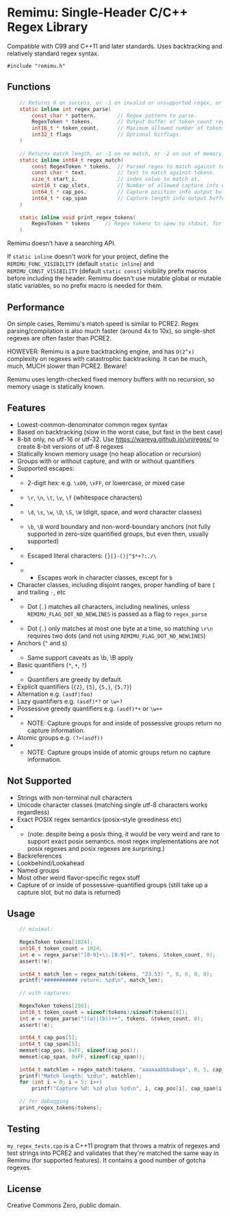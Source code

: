 # Remimu: Single-Header C/C++ Regex Library

Compatible with C99 and C++11 and later standards. Uses backtracking and relatively standard regex syntax.

    #include "remimu.h"

## Functions
```c
    // Returns 0 on success, or -1 on invalid or unsupported regex, or -2 on not enough tokens given to parse regex.
    static inline int regex_parse(
        const char * pattern,       // Regex pattern to parse.
        RegexToken * tokens,        // Output buffer of token_count regex tokens.
        int16_t * token_count,      // Maximum allowed number of tokens to write
        int32_t flags               // Optional bitflags.
    )
    
    // Returns match length, or -1 on no match, or -2 on out of memory, or -3 if the regex is invalid.
    static inline int64_t regex_match(
        const RegexToken * tokens,  // Parsed regex to match against text.
        const char * text,          // Text to match against tokens.
        size_t start_i,             // index value to match at.
        uint16_t cap_slots,         // Number of allowed capture info output slots.
        int64_t * cap_pos,          // Capture position info output buffer.
        int64_t * cap_span          // Capture length info output buffer.
    ) 
    
    static inline void print_regex_tokens(
        RegexToken * tokens     // Regex tokens to spew to stdout, for debugging.
    )
```
Remimu doesn't have a searching API.

If `static inline` doesn't work for your project, define the `REMIMU_FUNC_VISIBILITY` (default `static inline`) and `REMIMU_CONST_VISIBILITY` (default `static const`) visibility prefix macros before including the header. Remimu doesn't use mutable global or mutable static variables, so no prefix macro is needed for them.

## Performance

On simple cases, Remimu's match speed is similar to PCRE2. Regex parsing/compilation is also much faster (around 4x to 10x), so single-shot regexes are often faster than PCRE2.

HOWEVER: Remimu is a pure backtracking engine, and has `O(2^x)` complexity on regexes with catastrophic backtracking. It can be much, much, MUCH slower than PCRE2. Beware!

Remimu uses length-checked fixed memory buffers with no recursion, so memory usage is statically known.

## Features

- Lowest-common-denominator common regex syntax
- Based on backtracking (slow in the worst case, but fast in the best case)
- 8-bit only, no utf-16 or utf-32. Use https://wareya.github.io/uniregex/ to create 8-bit versions of utf-8 regexes
- Statically known memory usage (no heap allocation or recursion)
- Groups with or without capture, and with or without quantifiers
- Supported escapes:
- - 2-digit hex: e.g. `\x00`, `\xFF`, or lowercase, or mixed case
- - `\r`, `\n`, `\t`, `\v`, `\f` (whitespace characters)
- - `\d`, `\s`, `\w`, `\D`, `\S`, `\W` (digit, space, and word character classes)
- - `\b`, `\B` word boundary and non-word-boundary anchors (not fully supported in zero-size quantified groups, but even then, usually supported)
- - Escaped literal characters: `{}[]-()|^$*+?:./\`
- - - Escapes work in character classes, except for `b`
- Character classes, including disjoint ranges, proper handling of bare `[` and trailing `-`, etc
- - Dot (`.`) matches all characters, including newlines, unless `REMIMU_FLAG_DOT_NO_NEWLINES` is passed as a flag to `regex_parse`
- - Dot (`.`) only matches at most one byte at a time, so matching `\r\n` requires two dots (and not using `REMIMU_FLAG_DOT_NO_NEWLINES`)
- Anchors (`^` and `$`)
- - Same support caveats as \b, \B apply
- Basic quantifiers (`*`, `+`, `?`)
- - Quantifiers are greedy by default.
- Explicit quantifiers (`{2}`, `{5}`, `{5,}`, `{5,7}`)
- Alternation e.g. `(asdf|foo)`
- Lazy quantifiers e.g. `(asdf)*?` or `\w+?`
- Possessive greedy quantifiers e.g. `(asdf)*+` or `\w++`
- - NOTE: Capture groups for and inside of possessive groups return no capture information.
- Atomic groups e.g. `(?>(asdf))`
- - NOTE: Capture groups inside of atomic groups return no capture information.

## Not Supported

- Strings with non-terminal null characters
- Unicode character classes (matching single utf-8 characters works regardless)
- Exact POSIX regex semantics (posix-style greediness etc)
- - (note: despite being a posix thing, it would be very weird and rare to support exact posix semantics. most regex implementations are not posix regexes and posix regexes are surprising.)
- Backreferences
- Lookbehind/Lookahead
- Named groups
- Most other weird flavor-specific regex stuff
- Capture of or inside of possessive-quantified groups (still take up a capture slot, but no data is returned)

## Usage
```c
    // minimal:
    
    RegexToken tokens[1024];
    int16_t token_count = 1024;
    int e = regex_parse("[0-9]+\\.[0-9]+", tokens, &token_count, 0);
    assert(!e);
    
    int64_t match_len = regex_match(tokens, "23.53) ", 0, 0, 0, 0);
    printf("########### return: %zd\n", match_len);
    
    // with captures:
    
    RegexToken tokens[256];
    int16_t token_count = sizeof(tokens)/sizeof(tokens[0]);
    int e = regex_parse("((a)|(b))++", tokens, &token_count, 0);
    assert(!e);
    
    int64_t cap_pos[5];
    int64_t cap_span[5];
    memset(cap_pos, 0xFF, sizeof(cap_pos));
    memset(cap_span, 0xFF, sizeof(cap_span));
    
    int64_t matchlen = regex_match(tokens, "aaaaaabbbabaqa", 0, 5, cap_pos, cap_span);
    printf("Match length: %zd\n", matchlen);
    for (int i = 0; i < 5; i++)
        printf("Capture %d: %zd plus %zd\n", i, cap_pos[i], cap_span[i]);
        
    // for debugging
    print_regex_tokens(tokens);
```
## Testing

`my_regex_tests.cpp` is a C++11 program that throws a matrix of regexes and test strings into PCRE2 and validates that they're matched the same way in Remimu (for supported features). It contains a good number of gotcha regexes.

## License

Creative Commons Zero, public domain.
